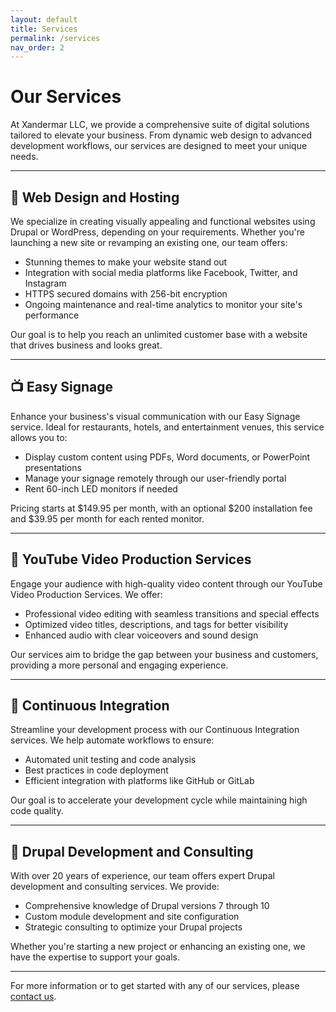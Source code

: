 ```yaml
---
layout: default
title: Services
permalink: /services
nav_order: 2
---
```


# Our Services

At Xandermar LLC, we provide a comprehensive suite of digital solutions tailored to elevate your business. From dynamic web design to advanced development workflows, our services are designed to meet your unique needs.

---

## 🎨 Web Design and Hosting

We specialize in creating visually appealing and functional websites using Drupal or WordPress, depending on your requirements. Whether you're launching a new site or revamping an existing one, our team offers:

* Stunning themes to make your website stand out
* Integration with social media platforms like Facebook, Twitter, and Instagram
* HTTPS secured domains with 256-bit encryption
* Ongoing maintenance and real-time analytics to monitor your site's performance

Our goal is to help you reach an unlimited customer base with a website that drives business and looks great.

---

## 📺 Easy Signage

Enhance your business's visual communication with our Easy Signage service. Ideal for restaurants, hotels, and entertainment venues, this service allows you to:

* Display custom content using PDFs, Word documents, or PowerPoint presentations
* Manage your signage remotely through our user-friendly portal
* Rent 60-inch LED monitors if needed

Pricing starts at \$149.95 per month, with an optional \$200 installation fee and \$39.95 per month for each rented monitor.

---

## 🎥 YouTube Video Production Services

Engage your audience with high-quality video content through our YouTube Video Production Services. We offer:

* Professional video editing with seamless transitions and special effects
* Optimized video titles, descriptions, and tags for better visibility
* Enhanced audio with clear voiceovers and sound design

Our services aim to bridge the gap between your business and customers, providing a more personal and engaging experience.

---

## 🔄 Continuous Integration

Streamline your development process with our Continuous Integration services. We help automate workflows to ensure:

* Automated unit testing and code analysis
* Best practices in code deployment
* Efficient integration with platforms like GitHub or GitLab

Our goal is to accelerate your development cycle while maintaining high code quality.

---

## 🧩 Drupal Development and Consulting

With over 20 years of experience, our team offers expert Drupal development and consulting services. We provide:

* Comprehensive knowledge of Drupal versions 7 through 10
* Custom module development and site configuration
* Strategic consulting to optimize your Drupal projects

Whether you're starting a new project or enhancing an existing one, we have the expertise to support your goals.

---

For more information or to get started with any of our services, please [contact us](/contact-us).
